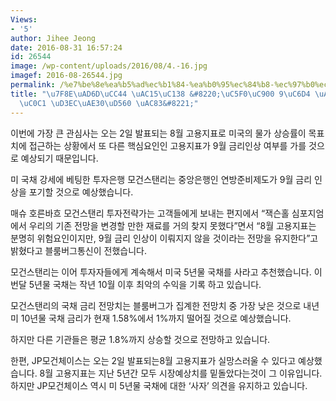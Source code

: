 ```yaml
---
Views:
- '5'
author: Jihee Jeong
date: 2016-08-31 16:57:24
id: 26544
image: /wp-content/uploads/2016/08/4.-16.jpg
imagef: 2016-08-26544.jpg
permalink: /%e7%be%8e%ea%b5%ad%ec%b1%84-%ea%b0%95%ec%84%b8-%ec%97%b0%ec%a4%80-9%ec%9b%94-%ea%b8%88%eb%a6%ac%ec%9d%b8%ec%83%81-%ed%8f%ac%ea%b8%b0%ed%95%a0-%ea%b2%83/
title: "\u7F8E\uAD6D\uCC44 \uAC15\uC138 &#8220;\uC5F0\uC900 9\uC6D4 \uAE08\uB9AC\uC778\
  \uC0C1 \uD3EC\uAE30\uD560 \uAC83&#8221;"
---
```


이번에 가장 큰 관심사는 오는 2일 발표되는 8월 고용지표로 미국의 물가 상승률이 목표치에 접근하는 상황에서 또 다른 핵심요인인 고용지표가 9월 금리인상 여부를 가를 것으로 예상되기 때문입니다.

미 국채 강세에 베팅한 투자은행 모건스탠리는 중앙은행인 연방준비제도가 9월 금리 인상을 포기할 것으로 예상했습니다.

매슈 호른바흐 모건스탠리 투자전략가는 고객들에게 보내는 편지에서 &#8220;잭슨홀 심포지엄에서 우리의 기존 전망을 변경할 만한 재료를 거의 찾지 못했다&#8221;면서 &#8220;8월 고용지표는 분명히 위험요인이지만, 9월 금리 인상이 이뤄지지 않을 것이라는 전망을 유지한다&#8221;고 밝혔다고 블룸버그통신이 전했습니다.

모건스탠리는 이어 투자자들에게 계속해서 미국 5년물 국채를 사라고 추천했습니다. 이번달 5년물 국채는 작년 10월 이후 최악의 수익을 기록 하고 있습니다.

모건스탠리의 국채 금리 전망치는 블룸버그가 집계한 전망치 중 가장 낮은 것으로 내년 미 10년물 국채 금리가 현재 1.58%에서 1%까지 떨어질 것으로 예상했습니다.

하지만 다른 기관들은 평균 1.8%까지 상승할 것으로 전망하고 있습니다.

한편, JP모건체이스는 오는 2일 발표되는8월 고용지표가 실망스러울 수 있다고 예상했습니다. 8월 고용지표는 지난 5년간 모두 시장예상치를 밑돌았다는것이 그 이유입니다. 하지만 JP모건체이스 역시 미 5년물 국채에 대한 &#8216;사자&#8217; 의견을 유지하고 있습니다.
